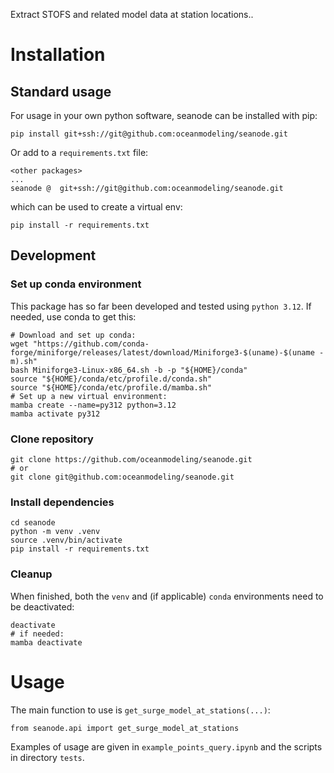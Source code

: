 Extract STOFS and related model data at station locations..

# Installation
## Standard usage
For usage in your own python software, seanode can be installed with pip:
```
pip install git+ssh://git@github.com:oceanmodeling/seanode.git
```
Or add to a `requirements.txt` file:
```
<other packages>
...
seanode @  git+ssh://git@github.com:oceanmodeling/seanode.git
```
which can be used to create a virtual env:
```
pip install -r requirements.txt
```
## Development 
### Set up conda environment
This package has so far been developed and tested using `python 3.12`. If needed, use conda to get this:
```
# Download and set up conda:
wget "https://github.com/conda-forge/miniforge/releases/latest/download/Miniforge3-$(uname)-$(uname -m).sh"
bash Miniforge3-Linux-x86_64.sh -b -p "${HOME}/conda"
source "${HOME}/conda/etc/profile.d/conda.sh"
source "${HOME}/conda/etc/profile.d/mamba.sh"
# Set up a new virtual environment:
mamba create --name=py312 python=3.12
mamba activate py312
```
### Clone repository
```
git clone https://github.com/oceanmodeling/seanode.git
# or
git clone git@github.com:oceanmodeling/seanode.git 
```
### Install dependencies
```
cd seanode
python -m venv .venv
source .venv/bin/activate
pip install -r requirements.txt
```
### Cleanup
When finished, both the `venv` and (if applicable) `conda` environments need to be deactivated:
```
deactivate
# if needed:
mamba deactivate
```

# Usage

The main function to use is `get_surge_model_at_stations(...)`:
```
from seanode.api import get_surge_model_at_stations
```
Examples of usage are given in `example_points_query.ipynb` and the scripts in directory `tests`.

